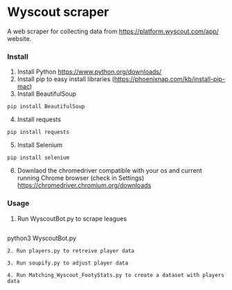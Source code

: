 # Wyscout scraper

A web scraper for collecting data from https://platform.wyscout.com/app/ website. 

### Install

1. Install Python https://www.python.org/downloads/
2. Install pip to easy install libraries (https://phoenixnap.com/kb/install-pip-mac)
3. Install BeautifulSoup
```
pip install BeautifulSoup
```
4. Install requests
```
pip install requests
```

5. Install Selenium
```
pip install selenium
```

6. Downlaod the chromedriver compatible with your os and current running Chrome browser (check in Settings)
  https://chromedriver.chromium.org/downloads
   <br />

### Usage
1. Run WyscoutBot.py to scrape leagues
   ```
python3 WyscoutBot.py
```
2. Run players.py to retreive player data

3. Run soupify.py to adjust player data

4. Run Matching_Wyscout_FootyStats.py to create a dataset with players data

